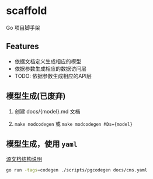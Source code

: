 # scaffold

Go 项目脚手架

## Features

* 依据文档定义生成相应的模型
* 依据参数生成相应的数据访问层
* TODO: 依据参数生成相应的API层

## 模型生成(已废弃)

1. 创建 docs/{model}.md 文档

2. `make modcodegen` 或 `make modcodegen MDs={model}`

## 模型生成，使用 `yaml`

[源文档结构说明](docs/)

```bash
go run -tags=codegen ./scripts/pgcodegen docs/cms.yaml
```
